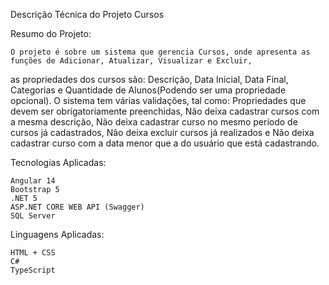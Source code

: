 Descrição Técnica do Projeto Cursos

Resumo do Projeto:

	O projeto é sobre um sistema que gerencia Cursos, onde apresenta as funções de Adicionar, Atualizar, Visualizar e Excluir,
as propriedades dos cursos são: Descrição, Data Inicial, Data Final, Categorias e Quantidade de Alunos(Podendo ser uma propriedade opcional).
O sistema tem várias validações, tal como: Propriedades que devem ser obrigatoriamente preenchidas, Não deixa cadastrar cursos com a mesma descrição,
Não deixa cadastrar curso no mesmo período de cursos já cadastrados, Não deixa excluir cursos já realizados e Não deixa cadastrar curso com a data
menor que a do usuário que está cadastrando.

Tecnologias Aplicadas:
	
	Angular 14
	Bootstrap 5
	.NET 5
	ASP.NET CORE WEB API (Swagger)
	SQL Server 

Linguagens Aplicadas:

	HTML + CSS
	C#
	TypeScript
